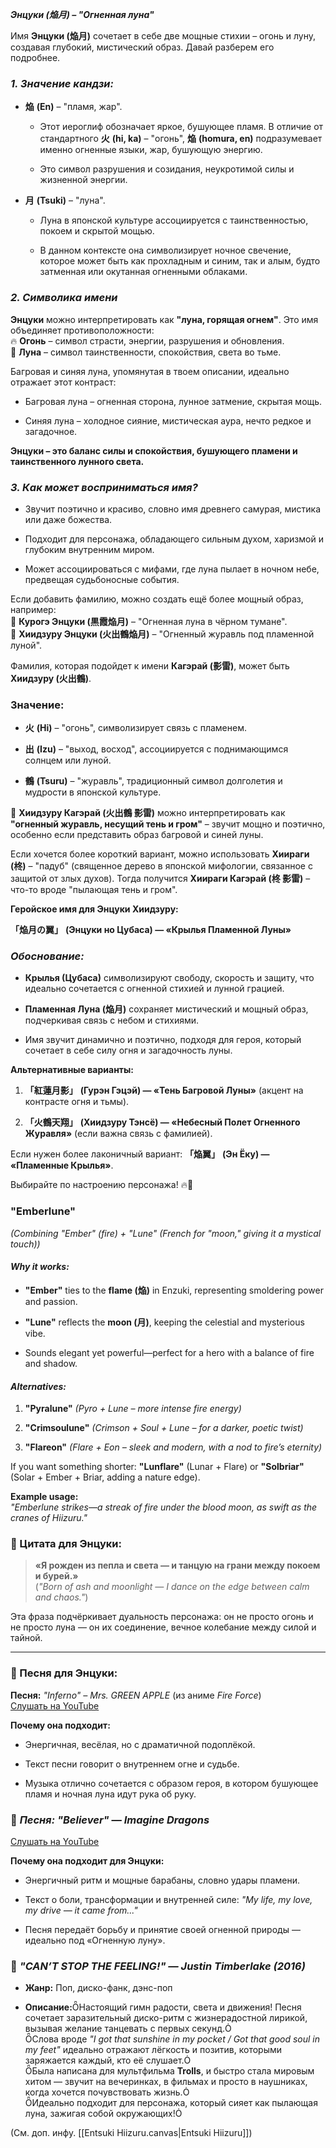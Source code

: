 ***Энцуки (******焔月******) – "Огненная луна"***

Имя **Энцуки (焔月)** сочетает в себе две мощные стихии – огонь и луну, создавая глубокий, мистический образ. Давай разберем его подробнее.

  
  

### ***1. Значение кандзи:***

- **焔** **(En)** – "пламя, жар".
    
    - Этот иероглиф обозначает яркое, бушующее пламя. В отличие от стандартного **火** **(hi, ka)** – "огонь", **焔** **(homura, en)** подразумевает именно огненные языки, жар, бушующую энергию.
        
    - Это символ разрушения и созидания, неукротимой силы и жизненной энергии.
        
- **月** **(Tsuki)** – "луна".
    
    - Луна в японской культуре ассоциируется с таинственностью, покоем и скрытой мощью.
        
    - В данном контексте она символизирует ночное свечение, которое может быть как прохладным и синим, так и алым, будто затменная или окутанная огненными облаками.
        

  
  

### ***2. Символика имени***

**Энцуки** можно интерпретировать как **"луна, горящая огнем"**. Это имя объединяет противоположности:  
🔥 **Огонь** – символ страсти, энергии, разрушения и обновления.  
🌙 **Луна** – символ таинственности, спокойствия, света во тьме.

Багровая и синяя луна, упомянутая в твоем описании, идеально отражает этот контраст:

- Багровая луна – огненная сторона, лунное затмение, скрытая мощь.
    
- Синяя луна – холодное сияние, мистическая аура, нечто редкое и загадочное.
    

**Энцуки – это баланс силы и спокойствия, бушующего пламени и таинственного лунного света.**

  
  

### ***3. Как может восприниматься имя?***

- Звучит поэтично и красиво, словно имя древнего самурая, мистика или даже божества.
    
- Подходит для персонажа, обладающего сильным духом, харизмой и глубоким внутренним миром.
    
- Может ассоциироваться с мифами, где луна пылает в ночном небе, предвещая судьбоносные события.
    

Если добавить фамилию, можно создать ещё более мощный образ, например:  
🔹 **Курогэ Энцуки (黒霞焔月)** – "Огненная луна в чёрном тумане".  
🔹 **Хиидзуру Энцуки (火出鶴焔月)** – "Огненный журавль под пламенной луной".

  
  

Фамилия, которая подойдет к имени **Кагэрай (影雷)**, может быть **Хиидзуру (火出鶴)**.

### Значение:

- **火** **(Hi)** – "огонь", символизирует связь с пламенем.
    
- **出** **(Izu)** – "выход, восход", ассоциируется с поднимающимся солнцем или луной.
    
- **鶴** **(Tsuru)** – "журавль", традиционный символ долголетия и мудрости в японской культуре.
    

🔹 **Хиидзуру Кагэрай (火出鶴 影雷)** можно интерпретировать как **"огненный журавль, несущий тень и гром"** – звучит мощно и поэтично, особенно если представить образ багровой и синей луны.

Если хочется более короткий вариант, можно использовать **Хиираги (柊)** – "падуб" (священное дерево в японской мифологии, связанное с защитой от злых духов). Тогда получится **Хиираги Кагэрай (柊 影雷)** – что-то вроде "пылающая тень и гром".

**Геройское имя для Энцуки Хиидзуру:**

**「焔月の翼」** **(Энцуки но Цубаса) — «Крылья Пламенной Луны»**

### ***Обоснование:***

- **Крылья (Цубаса)** символизируют свободу, скорость и защиту, что идеально сочетается с огненной стихией и лунной грацией.
    
- **Пламенная Луна (焔月)** сохраняет мистический и мощный образ, подчеркивая связь с небом и стихиями.
    
- Имя звучит динамично и поэтично, подходя для героя, который сочетает в себе силу огня и загадочность луны.
    

**Альтернативные варианты:**

1. **「紅蓮月影」** **(Гурэн Гэцэй) — «Тень Багровой Луны»** (акцент на контрасте огня и тьмы).
    
2. **「火鶴天翔」** **(Хиидзуру Тэнсё) — «Небесный Полет Огненного Журавля»** (если важна связь с фамилией).
    

Если нужен более лаконичный вариант: **「焔翼」** **(Эн Ёку) — «Пламенные Крылья»**.

Выбирайте по настроению персонажа! 🔥🌙

  

### ****"Emberlune"****

_(Combining "Ember" (fire) + "Lune" (French for "moon," giving it a mystical touch))_

#### ***Why it works:***

- **"Ember"** ties to the **flame (焔)** in Enzuki, representing smoldering power and passion.
    
- **"Lune"** reflects the **moon (月)**, keeping the celestial and mysterious vibe.
    
- Sounds elegant yet powerful—perfect for a hero with a balance of fire and shadow.
    

#### ***Alternatives:***

1. **"Pyralune"** _(Pyro + Lune – more intense fire energy)_
    
2. **"Crimsoulune"** _(Crimson + Soul + Lune – for a darker, poetic twist)_
    
3. **"Flareon"** _(Flare + Eon – sleek and modern, with a nod to fire’s eternity)_
    

If you want something shorter: **"Lunflare"** (Lunar + Flare) or **"Solbriar"** (Solar + Ember + Briar, adding a nature edge).

**Example usage:**  
_"Emberlune strikes—a streak of fire under the blood moon, as swift as the cranes of Hiizuru."_

  

### 💬 Цитата для Энцуки:

> **«Я рожден из пепла и света — и танцую на грани между покоем и бурей.»**  
> (_"Born of ash and moonlight — I dance on the edge between calm and chaos."_)

Эта фраза подчёркивает дуальность персонажа: он не просто огонь и не просто луна — он их соединение, вечное колебание между силой и тайной.

---

### 🎵 Песня для Энцуки:

**Песня:** _"Inferno" – Mrs. GREEN APPLE_ (из аниме _Fire Force_)  
[Слушать на YouTube](https://www.youtube.com/watch?v=QW28YKqdxe0)

**Почему она подходит:**

- Энергичная, весёлая, но с драматичной подоплёкой.
    
- Текст песни говорит о внутреннем огне и судьбе.
    
- Музыка отлично сочетается с образом героя, в котором бушующее пламя и ночная луна идут рука об руку.
    

  
  

### 🎵 ***Песня:*** _"Believer"_ — ***Imagine Dragons***

[Слушать на YouTube](https://www.youtube.com/watch?v=7wtfhZwyrcc)

**Почему она подходит для Энцуки:**

- Энергичный ритм и мощные барабаны, словно удары пламени.
    
- Текст о боли, трансформации и внутренней силе: _"My life, my love, my drive — it came from..."_
    
- Песня передаёт борьбу и принятие своей огненной природы — идеально под «Огненную луну».
    

  
  

### 🌟 ***"CAN’T STOP THE FEELING!" — Justin Timberlake (2016)***

- **Жанр:** Поп, диско-фанк, дэнс-поп
    
- **Описание:**Настоящий гимн радости, света и движения! Песня сочетает заразительный диско-ритм с жизнерадостной лирикой, вызывая желание танцевать с первых секунд.  
    Слова вроде _"I got that sunshine in my pocket / Got that good soul in my feet"_ идеально отражают лёгкость и позитив, которыми заряжается каждый, кто её слушает.  
    Была написана для мультфильма **Trolls**, и быстро стала мировым хитом — звучит на вечеринках, в фильмах и просто в наушниках, когда хочется почувствовать жизнь.  
    Идеально подходит для персонажа, который сияет как пылающая луна, зажигая собой окружающих!

(См. доп. инфу. [[Entsuki Hiizuru.canvas|Entsuki Hiizuru]])